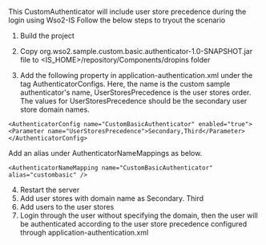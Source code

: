 This CustomAuthenticator will include user store precedence during the login using Wso2-IS
Follow the below steps to tryout the scenario

1. Build the project

2. Copy org.wso2.sample.custom.basic.authenticator-1.0-SNAPSHOT.jar file to <IS_HOME>/repository/Components/dropins folder

3. Add the following property in application-authentication.xml under the tag AuthenticatorConfigs. Here, the name is the custom sample authenticator's name, UserStoresPrecedence is the user stores order. The values for UserStoresPrecedence should be the secondary user store domain names.

`<AuthenticatorConfig name="CustomBasicAuthenticator" enabled="true"> <Parameter name="UserStoresPrecedence">Secondary,Third</Parameter> </AuthenticatorConfig>`

 Add an alias under AuthenticatorNameMappings as below.
 
`<AuthenticatorNameMapping name="CustomBasicAuthenticator" alias="custombasic" />`

4. Restart the server
5. Add user stores with domain name as Secondary. Third
6. Add users to the user stores
7. Login through the user without specifying the domain, then the user will be authenticated according to the user store precedence configured through application-authentication.xml
